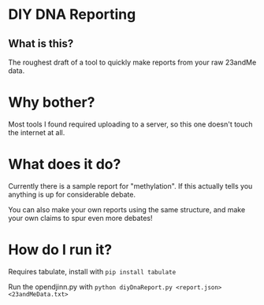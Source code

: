 # DIY DNA Reporting
## What is this?
The roughest draft of a tool to quickly make reports from your raw 23andMe data.

# Why bother?
Most tools I found required uploading to a server, so this one doesn't touch the internet at all.

# What does it do?
Currently there is a sample report for "methylation". If this actually tells you anything is up for considerable debate.

You can also make your own reports using the same structure, and make your own claims to spur even more debates!

# How do I run it?

Requires tabulate, install with `pip install tabulate`

Run the opendjinn.py with `python diyDnaReport.py <report.json> <23andMeData.txt>`